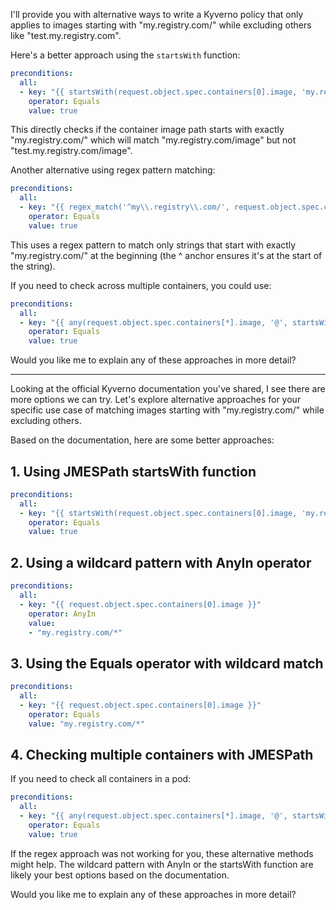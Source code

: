 I'll provide you with alternative ways to write a Kyverno policy that only applies to images starting with "my.registry.com/" while excluding others like "test.my.registry.com".

Here's a better approach using the `startsWith` function:

```yaml
preconditions:
  all:
  - key: "{{ startsWith(request.object.spec.containers[0].image, 'my.registry.com/') }}"
    operator: Equals
    value: true
```

This directly checks if the container image path starts with exactly "my.registry.com/" which will match "my.registry.com/image" but not "test.my.registry.com/image".

Another alternative using regex pattern matching:

```yaml
preconditions:
  all:
  - key: "{{ regex_match('^my\\.registry\\.com/', request.object.spec.containers[0].image) }}"
    operator: Equals
    value: true
```

This uses a regex pattern to match only strings that start with exactly "my.registry.com/" at the beginning (the ^ anchor ensures it's at the start of the string).

If you need to check across multiple containers, you could use:

```yaml
preconditions:
  all:
  - key: "{{ any(request.object.spec.containers[*].image, '@', startsWith(@, 'my.registry.com/')) }}"
    operator: Equals
    value: true
```

Would you like me to explain any of these approaches in more detail?

---

Looking at the official Kyverno documentation you've shared, I see there are more options we can try. Let's explore alternative approaches for your specific use case of matching images starting with "my.registry.com/" while excluding others.

Based on the documentation, here are some better approaches:

## 1. Using JMESPath startsWith function

```yaml
preconditions:
  all:
  - key: "{{ startsWith(request.object.spec.containers[0].image, 'my.registry.com/') }}"
    operator: Equals
    value: true
```

## 2. Using a wildcard pattern with AnyIn operator

```yaml
preconditions:
  all:
  - key: "{{ request.object.spec.containers[0].image }}"
    operator: AnyIn
    value: 
    - "my.registry.com/*"
```

## 3. Using the Equals operator with wildcard match

```yaml
preconditions:
  all:
  - key: "{{ request.object.spec.containers[0].image }}"
    operator: Equals
    value: "my.registry.com/*"
```

## 4. Checking multiple containers with JMESPath

If you need to check all containers in a pod:

```yaml
preconditions:
  all:
  - key: "{{ any(request.object.spec.containers[*].image, '@', startsWith(@, 'my.registry.com/')) }}"
    operator: Equals
    value: true
```

If the regex approach was not working for you, these alternative methods might help. The wildcard pattern with AnyIn or the startsWith function are likely your best options based on the documentation.

Would you like me to explain any of these approaches in more detail?